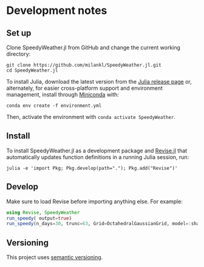 # Development notes

## Set up

Clone SpeedyWeather.jl from GitHub and change the current working directory:

```
git clone https://github.com/milankl/SpeedyWeather.jl.git
cd SpeedyWeather.jl
```

To install Julia, download the latest version from the [Julia release page](https://julialang.org/downloads/) or, alternately, for easier cross-platform support and environment management, install through [Miniconda](https://docs.conda.io/en/latest/miniconda.html) with:

```
conda env create -f environment.yml
```

Then, activate the environment with `conda activate SpeedyWeather`.


## Install

To install SpeedyWeather.jl as a development package and [Revise.jl](https://github.com/timholy/Revise.jl) that automatically updates function definitions in a running Julia session, run:

```
julia -e 'import Pkg; Pkg.develop(path="."); Pkg.add("Revise")'
```


## Develop

Make sure to load Revise before importing anything else. For example:

```julia
using Revise, SpeedyWeather
run_speedy( output=true)
run_speedy(n_days=30, trunc=63, Grid=OctahedralGaussianGrid, model=:shallowwater, nlev=8, σ_levels_half=[0.000, 0.050, 0.140, 0.260, 0.420, 0.600, 0.770, 0.900, 1.000], output=true)
```  


## Versioning

This project uses [semantic versioning](https://semver.org/).
